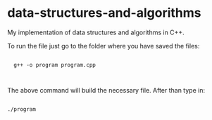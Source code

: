 # data-structures-and-algorithms
My implementation of data structures and algorithms in C++.

To run the file just go to the folder where you have saved the files:

<code>
  g++ -o program program.cpp
  <br>
</code>

The above command will build the necessary file. After than type in:

<code>
./program
</code>
  
